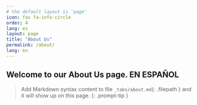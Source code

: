 ```yaml
---
# the default layout is 'page'
icon: fas fa-info-circle
order: 4
lang: es
layout: page
title: "About Us"
permalink: /about/
lang: en
---
```

Welcome to our About Us page. EN ESPAÑOL
---

> Add Markdown syntax content to file `_tabs/about.md`{: .filepath } and it will show up on this page.
{: .prompt-tip }
